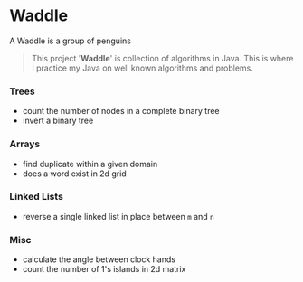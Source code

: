 # Waddle
A Waddle is a group of penguins

> This project '**Waddle**' is collection of algorithms in Java. This is where I practice my Java on well known algorithms and problems.

### Trees
* count the number of nodes in a complete binary tree
* invert a binary tree

### Arrays
* find duplicate within a given domain
* does a word exist in 2d grid

### Linked Lists
* reverse a single linked list in place between ```m``` and ```n```

### Misc
* calculate the angle between clock hands
* count the number of 1's islands in 2d matrix
